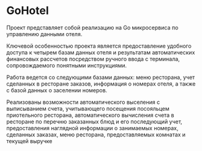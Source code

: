 # GoHotel
Проект представляет собой реализацию на Go микросервиса по управлению данными отеля.

Ключевой особенностью проекта является предоставление удобного доступа к четырем базам данных отеля и результатам автоматических финансовых рассчетов посредством ручного ввода с терминала, сопровождаемого понятными инструкциями.

Работа ведется со следующими базами данных: меню ресторана, учет сделанных в ресторане заказов, информация о номерах отеля, а также с базой данных о заселении номеров.

Реализованы возможности автоматического выселения с выписыванием счета, учитывающего посещения посояльцем приотельного ресторана, автоматического вычисления счета в ресторане по перечню заказанных блюд и его последующий учет, предоставления наглядной информации о занимаемых номерах, сделанных заказах, меню ресторана, предоставляемых комнатах и текущей выручке
